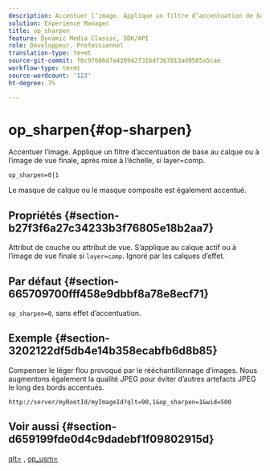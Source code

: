 ```yaml
---
description: Accentuer l’image. Applique un filtre d’accentuation de base au calque ou à l’image de vue finale, après mise à l’échelle, si layer=comp.
solution: Experience Manager
title: op_sharpen
feature: Dynamic Media Classic, SDK/API
role: Développeur, Professionnel
translation-type: tm+mt
source-git-commit: f6c97606d7a4209427316d7367013ad9585a5cae
workflow-type: tm+mt
source-wordcount: '123'
ht-degree: 7%

---
```



# op_sharpen{#op-sharpen}

Accentuer l’image. Applique un filtre d’accentuation de base au calque ou à l’image de vue finale, après mise à l’échelle, si layer=comp.

`op_sharpen=0|1`

Le masque de calque ou le masque composite est également accentué.

## Propriétés {#section-b27f3f6a27c34233b3f76805e18b2aa7}

Attribut de couche ou attribut de vue. S’applique au calque actif ou à l’image de vue finale si `layer=comp`. Ignoré par les calques d’effet.

## Par défaut {#section-665709700fff458e9dbbf8a78e8ecf71}

`op_sharpen=0`, sans effet d’accentuation.

## Exemple {#section-3202122df5db4e14b358ecabfb6d8b85}

Compenser le léger flou provoqué par le rééchantillonnage d’images. Nous augmentons également la qualité JPEG pour éviter d’autres artefacts JPEG le long des bords accentués.

`http://server/myRootId/myImageId?qlt=90,1&op_sharpen=1&wid=500`

## Voir aussi {#section-d659199fde0d4c9dadebf1f09802915d}

[qlt=](../../../../../is-api/http-ref/image-serving-api-ref/c-http-protocol-reference/c-command-reference/r-is-http-qlt.md#reference-f69ed0758c784b0385d979820546d352) ,  [op_usm=](../../../../../is-api/http-ref/image-serving-api-ref/c-http-protocol-reference/c-command-reference/r-op-sharpen.md#reference-c32573230c6140f883efdaa201ea8541)
